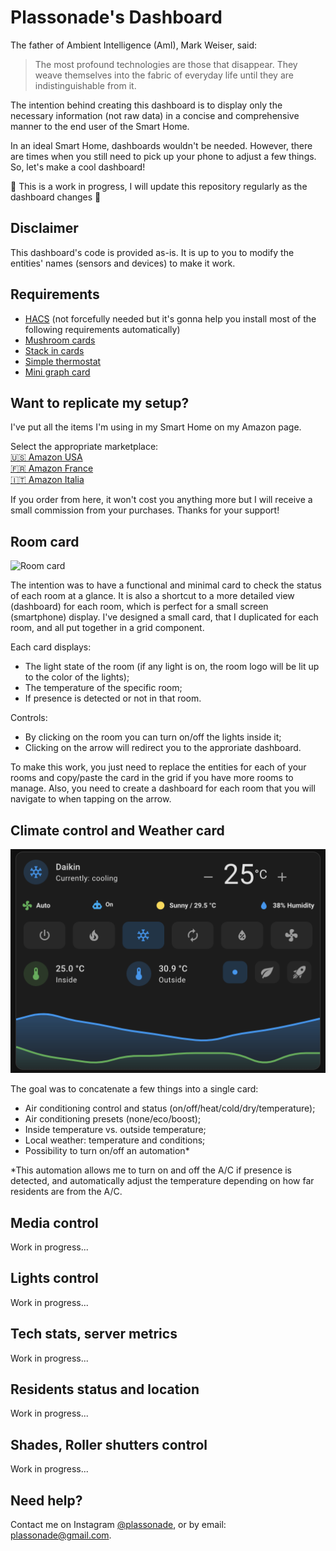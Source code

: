 # Plassonade's Dashboard

The father of Ambient Intelligence (AmI), Mark Weiser, said:
> The most profound technologies are those that disappear. 
> They weave themselves into the fabric of everyday life until they are indistinguishable from it.

The intention behind creating this dashboard is to display only the necessary information (not raw data) in a concise and comprehensive manner to the end user of the Smart Home.

In an ideal Smart Home, dashboards wouldn't be needed. However, there are times when you still need to pick up your phone to adjust a few things. So, let's make a cool dashboard!


🚧 This is a work in progress, I will update this repository regularly as the dashboard changes 🚧

## Disclaimer

This dashboard's code is provided as-is. It is up to you to modify the entities' names (sensors and devices) to make it work.

## Requirements
- [HACS] (not forcefully needed but it's gonna help you install most of the following requirements automatically)
- [Mushroom cards]
- [Stack in cards]
- [Simple thermostat]
- [Mini graph card]

[HACS]: <https://hacs.xyz/>
[Mushroom cards]: <https://github.com/piitaya/lovelace-mushroom>
[Stack in cards]: <https://github.com/custom-cards/stack-in-card>
[Simple thermostat]: <https://github.com/nervetattoo/simple-thermostat>
[Mini graph card]: <https://github.com/kalkih/mini-graph-card>

## Want to replicate my setup?

I've put all the items I'm using in my Smart Home on my Amazon page.

Select the appropriate marketplace:<br />
[🇺🇸 Amazon USA]<br />
[🇫🇷 Amazon France]<br />
[🇮🇹 Amazon Italia]<br />

[🇺🇸 Amazon USA]: <https://amazon.com/shop/plassonade>
[🇫🇷 Amazon France]: <https://amazon.fr/shop/plassonade>
[🇮🇹 Amazon Italia]: <https://amazon.it/shop/plassonade>


If you order from here, it won't cost you anything more but I will receive a small commission from your purchases. Thanks for your support!

## Room card

![Room card](room_card/room_card.png)

The intention was to have a functional and minimal card to check the status of each room at a glance.
It is also a shortcut to a more detailed view (dashboard) for each room, which is perfect for a small screen (smartphone) display.
I've designed a small card, that I duplicated for each room, and all put together in a grid component.

Each card displays:
- The light state of the room (if any light is on, the room logo will be lit up to the color of the lights);
- The temperature of the specific room;
- If presence is detected or not in that room.

Controls:
- By clicking on the room you can turn on/off the lights inside it;
- Clicking on the arrow will redirect you to the approriate dashboard.

To make this work, you just need to replace the entities for each of your rooms and copy/paste the card in the grid if you have more rooms to manage.
Also, you need to create a dashboard for each room that you will navigate to when tapping on the arrow.


## Climate control and Weather card

![Climate control and Weather card](climate_card/climate_card.png)

The goal was to concatenate a few things into a single card:
- Air conditioning control and status (on/off/heat/cold/dry/temperature);
- Air conditioning presets (none/eco/boost);
- Inside temperature vs. outside temperature;
- Local weather: temperature and conditions;
- Possibility to turn on/off an automation*

*This automation allows me to turn on and off the A/C if presence is detected, and automatically adjust the temperature depending on how far residents are from the A/C.

## Media control

Work in progress...

## Lights control

Work in progress...

## Tech stats, server metrics

Work in progress...

## Residents status and location

Work in progress...


## Shades, Roller shutters control

Work in progress...




## Need help?
Contact me on Instagram [@plassonade], or by email: plassonade@gmail.com.

[@plassonade]: <https://instagram.com/plassonade>
[plassonade@gmail.com]: <mailto:plassonade@gmail.com>
